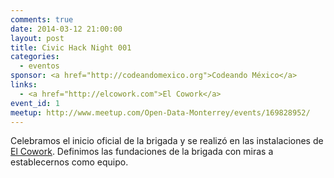 ```yaml
---
comments: true
date: 2014-03-12 21:00:00
layout: post
title: Civic Hack Night 001
categories:
  - eventos
sponsor: <a href="http://codeandomexico.org">Codeando México</a>
links:
  - <a href="http://elcowork.com">El Cowork</a>
event_id: 1
meetup: http://www.meetup.com/Open-Data-Monterrey/events/169828952/
---
```


Celebramos el inicio oficial de la brigada y se realizó en las instalaciones de
[El Cowork][]. Definimos las fundaciones de la brigada con miras a establecernos
como equipo.

[El Cowork]: http://elcowork.com
